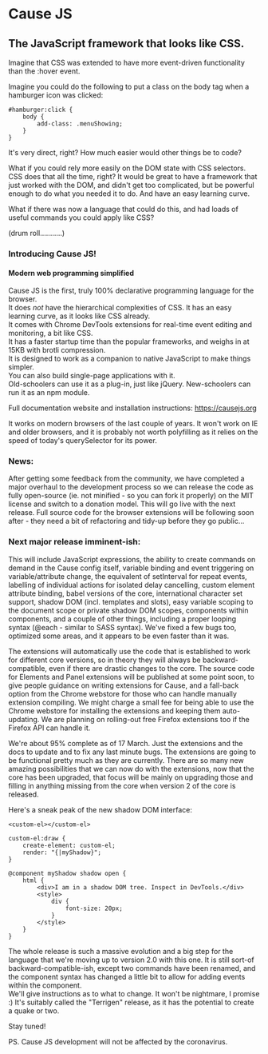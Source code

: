 # Cause JS
## The JavaScript framework that looks like CSS.

Imagine that CSS was extended to have more event-driven functionality than the :hover event.

Imagine you could do the following to put a class on the body tag when a hamburger icon was clicked:

```
#hamburger:click {
    body {
        add-class: .menuShowing;
    }
}
```

It's very direct, right? How much easier would other things be to code?

What if you could rely more easily on the DOM state with CSS selectors. CSS does that all the time, right? It would be great to have a framework that just worked with the DOM, and didn't get too complicated, but be powerful enough to do what you needed it to do. And have an easy learning curve.

What if there was now a language that could do this, and had loads of useful commands you could apply like CSS?

(drum roll...........)

### Introducing Cause JS!
#### Modern web programming simplified

Cause JS is the first, truly 100% declarative programming language for the browser.<br>
It does *not* have the hierarchical complexities of CSS. It has an easy learning curve, as it looks like CSS already.<br>
It comes with Chrome DevTools extensions for real-time event editing and monitoring, a bit like CSS.<br>
It has a faster startup time than the popular frameworks, and weighs in at 15KB with brotli compression.<br>
It is designed to work as a companion to native JavaScript to make things simpler.<br>
You can also build single-page applications with it.<br>
Old-schoolers can use it as a plug-in, just like jQuery. New-schoolers can run it as an npm module.

Full documentation website and installation instructions:
https://causejs.org

It works on modern browsers of the last couple of years. It won't work on IE and older browsers, and it is probably not worth polyfilling as it relies on the speed of today's querySelector for its power.

### News:<br>
After getting some feedback from the community, we have completed a major overhaul to the development process so we can release the code as fully open-source (ie. not minified - so you can fork it properly) on the MIT license and switch to a donation model. This will go live with the next release. Full source code for the browser extensions will be following soon after - they need a bit of refactoring and tidy-up before they go public...

### Next major release imminent-ish:<br>
This will include JavaScript expressions, the ability to create commands on demand in the Cause config itself, variable binding and event triggering on variable/attribute change, the equivalent of setInterval for repeat events, labelling of individual actions for isolated delay cancelling, custom element attribute binding, babel versions of the core, international character set support, shadow DOM (incl. templates and slots), easy variable scoping to the document scope or private shadow DOM scopes, components within components, and a couple of other things, including a proper looping syntax (@each - similar to SASS syntax). We've fixed a few bugs too, optimized some areas, and it appears to be even faster than it was.<br>

The extensions will automatically use the code that is established to work for different core versions, so in theory they will always be backward-compatible, even if there are drastic changes to the core. The source code for Elements and Panel extensions will be published at some point soon, to give people guidance on writing extensions for Cause, and a fall-back option from the Chrome webstore for those who can handle manually extension compiling. We might charge a small fee for being able to use the Chrome webstore for installing the extensions and keeping them auto-updating. We are planning on rolling-out free Firefox extensions too if the Firefox API can handle it.<br>

We're about 95% complete as of 17 March. Just the extensions and the docs to update and to fix any last minute bugs. The extensions are going to be functional pretty much as they are currently. There are so many new amazing possibilities that we can now do with the extensions, now that the core has been upgraded, that focus will be mainly on upgrading those and filling in anything missing from the core when version 2 of the core is released.<br>

Here's a sneak peak of the new shadow DOM interface:

```
<custom-el></custom-el>
```
```
custom-el:draw {
    create-element: custom-el;
    render: "{|myShadow}";
}

@component myShadow shadow open {
    html {
        <div>I am in a shadow DOM tree. Inspect in DevTools.</div>
        <style>
            div {
                font-size: 20px;
            }
        </style>
    }
}
```

The whole release is such a massive evolution and a big step for the language that we're moving up to version 2.0 with this one. It is still sort-of backward-compatible-ish, except two commands have been renamed, and the component syntax has changed a little bit to allow for adding events within the component.<br>
We'll give instructions as to what to change. It won't be nightmare, I promise :)
It's suitably called the "Terrigen" release, as it has the potential to create a quake or two.<br>

Stay tuned!

PS. Cause JS development will not be affected by the coronavirus.
